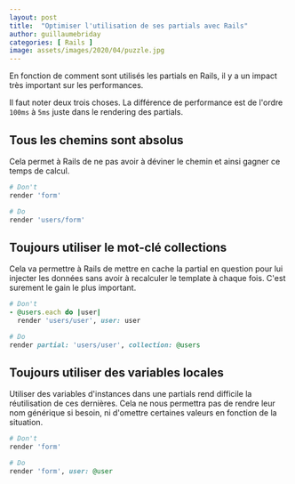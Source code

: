 ```yaml
---
layout: post
title:  "Optimiser l'utilisation de ses partials avec Rails"
author: guillaumebriday
categories: [ Rails ]
image: assets/images/2020/04/puzzle.jpg
---
```


En fonction de comment sont utilisés les partials en Rails, il y a un impact très important sur les performances.

Il faut noter deux trois choses. La différence de performance est de l'ordre `100ms` à `5ms` juste dans le rendering des partials.

## Tous les chemins sont absolus

Cela permet à Rails de ne pas avoir à déviner le chemin et ainsi gagner ce temps de calcul.

```ruby
# Don't
render 'form'

# Do
render 'users/form'
```

## Toujours utiliser le mot-clé collections

Cela va permettre à Rails de mettre en cache la partial en question pour lui injecter les données sans avoir à recalculer le template à chaque fois. C'est surement le gain le plus important.

```ruby
# Don't
- @users.each do |user|
  render 'users/user', user: user

# Do
render partial: 'users/user', collection: @users
```

## Toujours utiliser des variables locales

Utiliser des variables d'instances dans une partials rend difficile la réutilisation de ces dernières. Cela ne nous permettra pas de rendre leur nom générique si besoin, ni d'omettre certaines valeurs en fonction de la situation.

```ruby
# Don't
render 'form'

# Do
render 'form', user: @user
```
